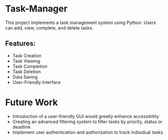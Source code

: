 # Task-Manager
This project implements a task management system using Python. Users can add, view, complete, and delete tasks. 

## Features:
- Task Creation
- Task Viewing
- Task Completion
- Task Deletion
- Data Saving
- User-Friendly Interface

# Future Work
-	Introduction of a user-friendly GUI would greatly enhance accessibility
-	Creating an advanced filtering system to filter tasks by priority, status or deadline
-	Implement user authentication and authorization to track individual tasks
